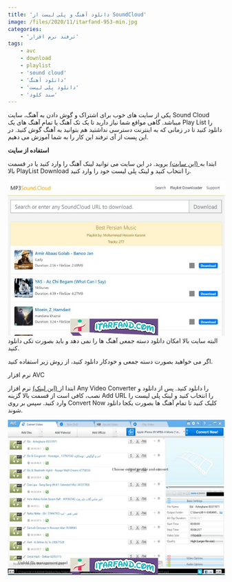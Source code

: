 ```yaml
---
title: 'دانلود آهنگ و پلی لیست از SoundCloud'
image: /files/2020/11/itarfand-953-min.jpg
categories:
    - 'ترفند نرم افزار'
tags:
    - avc
    - download
    - playlist
    - 'sound cloud'
    - 'دانلود آهنگ'
    - 'دانلود پلی لیست'
    - 'سند کلود'
---
```


یکی از سایت های خوب برای اشتراک و گوش دادن به آهنگ، سایت Sound Cloud میباشد. گاهی مواقع شما نیاز دارید تا یک تک آهنگ یا تمام آهنگ های یک Play List را دانلود کنید تا در زمانی که به اینترنت دسترسی نداشتید هم بتوانید به آهنگ گوش کنید. در این پست از آی ترفند این کار را به شما آموزش می دهیم.

**استفاده از سایت**

ابتدا به[ (این سایت)](https://www.genmp3.net/) بروید. در این سایت می توانید لینک آهنگ را وارد کنید یا در قسمت بالا PlayList Download را انتخاب کنید و لینک پلی لیست خود را وارد کنید.

![mhkarami97](/files/2020/11/itarfand-952-min.jpg)
البته سایت بالا امکان دانلود دسته جمعی آهنگ ها را نمی دهد و باید بصورت تکی دانلود کنید.

اگر می خواهید بصورت دسته جمعی و خودکار دانلود کنید، از روش زیر استفاده کنید.

نرم افزار AVC

ابتدا از[ (این لینک)](https://soft98.ir/multi-media/convert/540-Any-Video-Converter-Professional.html) نرم افزار Any Video Converter را دانلود کنید. پس از دانلود و نصب، کافی است از قسمت بالا گزینه Add URL را انتخاب کنید و لینک پلی لیست را وارد کنید. سپس بر روی Convert Now کلیک کنید تا تمام آهنگ ها بصورت یکجا دانلود شوند.

![mhkarami97](/files/2020/11/itarfand-951-min.jpg)
